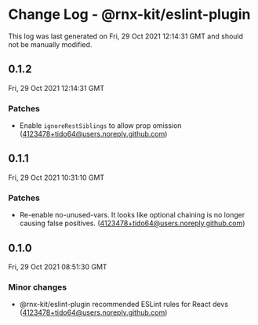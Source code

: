 # Change Log - @rnx-kit/eslint-plugin

This log was last generated on Fri, 29 Oct 2021 12:14:31 GMT and should not be manually modified.

<!-- Start content -->

## 0.1.2

Fri, 29 Oct 2021 12:14:31 GMT

### Patches

- Enable `ignoreRestSiblings` to allow prop omission (4123478+tido64@users.noreply.github.com)

## 0.1.1

Fri, 29 Oct 2021 10:31:10 GMT

### Patches

- Re-enable no-unused-vars. It looks like optional chaining is no longer causing false positives. (4123478+tido64@users.noreply.github.com)

## 0.1.0

Fri, 29 Oct 2021 08:51:30 GMT

### Minor changes

- @rnx-kit/eslint-plugin recommended ESLint rules for React devs (4123478+tido64@users.noreply.github.com)
